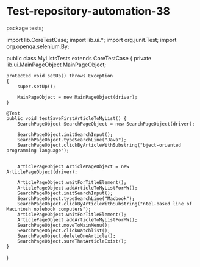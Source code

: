 # Test-repository-automation-38

package tests;

import lib.CoreTestCase;
import lib.ui.*;
import org.junit.Test;
import org.openqa.selenium.By;

public class MyListsTests extends CoreTestCase
{
    private lib.ui.MainPageObject MainPageObject;

    protected void setUp() throws Exception
    {
        super.setUp();

        MainPageObject = new MainPageObject(driver);
    }

    @Test
    public void testSaveFirstArticleToMyList() {
        SearchPageObject SearchPageObject = new SearchPageObject(driver);

        SearchPageObject.initSearchInput();
        SearchPageObject.typeSearchLine("Java");
        SearchPageObject.clickByArticleWithSubstring("bject-oriented programming language");


        ArticlePageObject ArticlePageObject = new ArticlePageObject(driver);

        ArticlePageObject.waitForTitleElement();
        ArticlePageObject.addArticleToMyListForMW();
        SearchPageObject.initSearchInput();
        SearchPageObject.typeSearchLine("Macbook");
        SearchPageObject.clickByArticleWithSubstring("ntel-based line of Macintosh notebook computers");
        ArticlePageObject.waitForTitleElement();
        ArticlePageObject.addArticleToMyListForMW();
        SearchPageObject.moveToMainMenu();
        SearchPageObject.clickWatchlist();
        SearchPageObject.deleteOneArticle();
        SearchPageObject.sureThatArticleExist();
    }
}